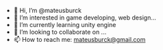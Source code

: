 - 👋 Hi, I’m @mateusburck
- 👀 I’m interested in game developing, web design...
- 🌱 I’m currently learning unity engine
- 💞️ I’m looking to collaborate on ...
- 📫 How to reach me: mateusburck@gmail.com

<!---
mateusburck/mateusburck is a ✨ special ✨ repository because its `README.md` (this file) appears on your GitHub profile.
You can click the Preview link to take a look at your changes.
--->
